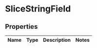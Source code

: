 # SliceStringField

## Properties
Name | Type | Description | Notes
------------ | ------------- | ------------- | -------------
